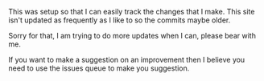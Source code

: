 This was setup so that I can easily track the changes that I make.  This site isn't updated as frequently as I like to so the commits maybe older.

Sorry for that, I am trying to do more updates when I can, please bear with me.

If you want to make a suggestion on an improvement then I believe you need to use the issues queue to make you suggestion.

